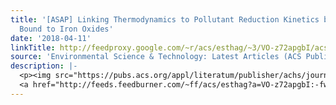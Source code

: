 ```yaml
---
title: '[ASAP] Linking Thermodynamics to Pollutant Reduction Kinetics by Fe<sup>2+</sup>
  Bound to Iron Oxides'
date: '2018-04-11'
linkTitle: http://feedproxy.google.com/~r/acs/esthag/~3/VO-z72apgbI/acs.est.8b00481
source: 'Environmental Science & Technology: Latest Articles (ACS Publications)'
description: |-
  <p><img src="https://pubs.acs.org/appl/literatum/publisher/achs/journals/content/esthag/0/esthag.ahead-of-print/acs.est.8b00481/20180411/images/medium/es-2018-004814_0007.gif" alt="TOC Graphic"/></p><div><cite>Environmental Science & Technology</cite></div><div>DOI: 10.1021/acs.est.8b00481</div><div class="feedflare">
  <a href="http://feeds.feedburner.com/~ff/acs/esthag?a=VO-z72apgbI:-fwW8ZUUfzQ:yIl2AUoC8zA"><img src="http://feeds.feedburner.com/~ff/acs/esthag?d=yIl2AUoC8zA" border="0"></img></a>
---
```

